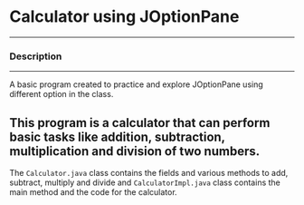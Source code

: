 # Calculator using JOptionPane

---

### Description

---

A basic program created to practice and explore
JOptionPane using different option in the class.

This program is a calculator that can perform basic
tasks like addition, subtraction, multiplication and
division of two numbers.
---

The `Calculator.java` class contains the fields and
various methods to add, subtract, multiply and divide
and `CalculatorImpl.java` class contains the main
method and the code for the calculator.